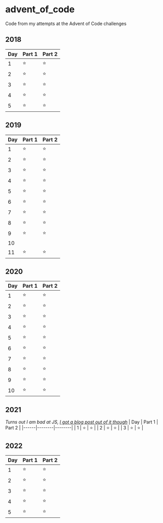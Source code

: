 # advent_of_code
Code from my attempts at the Advent of Code challenges

## 2018
| Day | Part 1 | Part 2 |
|-----|--------|--------|
|  1  | :star:       | :star:       |
|  2  | :star:       | :star:       |
|  3  | :star:       | :star:       |
|  4  | :star:       | :star:       |
|  5  | :star:       | :star:       |

## 2019
| Day  | Part 1 | Part 2 |
|------|--------|--------|
|  1   | :star:       | :star:       |
|  2   | :star:       | :star:       |
|  3   | :star:       | :star:       |
|  4   | :star:       | :star:       |
|  5   | :star:       | :star:       |
|  6   | :star:       | :star:       |
|  7   | :star:       | :star:       |
|  8   | :star:       | :star:       |
|  9   | :star:       | :star:       |
|  10  |        |        |
|  11  | :star:       | :star:       |

## 2020
| Day  | Part 1 | Part 2 |
|------|--------|--------|
|  1   | :star:       | :star:       |
|  2   | :star:       | :star:       |
|  3   | :star:       | :star:       |
|  4   | :star:       | :star:       |
|  5   | :star:       | :star:       |
|  6   | :star:       | :star:       |
|  7   | :star:       | :star:       |
|  8   | :star:       | :star:       |
|  9   | :star:       | :star:       |
|  10  | :star:       | :star:       |

## 2021
*Turns out I am bad at JS, [I got a blog post out of it though](https://www.vaines.org/posts/2022-02-03-javascript-most-and-least-frequent-list-elements/)*
| Day  | Part 1 | Part 2 |
|------|--------|--------|
|  1   | :star:       | :star:       |
|  2   | :star:       | :star:       |
|  3   | :star:       | :star:       |

## 2022
| Day  | Part 1 | Part 2 |
|------|--------|--------|
|  1   | :star:       | :star:       |
|  2   | :star:       | :star:       |
|  3   | :star:       | :star:       |
|  4   | :star:       | :star:       |
|  5   | :star:       | :star:       |
